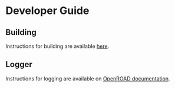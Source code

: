 # Developer Guide

## Building

Instructions for building are available [here](../index.md#getting-started-with-openroad-flow-scripts).

## Logger

Instructions for logging are available on [OpenROAD documentation](https://openroad.readthedocs.io/en/latest/contrib/Logger.html).

